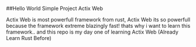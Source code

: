 ##Hello World Simple Project Actix Web

Actix Web is most powerfull framework from rust, Actix Web its so powerfull because the framework extreme blazingly fast! thats why i want to learn this framework.. and this repo is my day one of learning Actix Web (Already Learn Rust Before)
